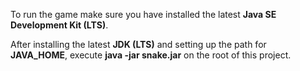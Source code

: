 To run the game make sure you have installed the latest **Java SE Development Kit (LTS)**.

After installing the latest **JDK (LTS)** and setting up the path for **JAVA_HOME**, execute **java -jar snake.jar** on the root of this project.